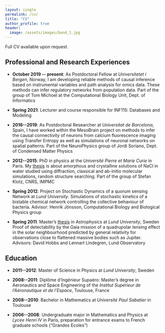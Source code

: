 ```yaml
---
layout: single
permalink: /cv/
title: "CV"
author_profile: true
header:
  image: /assets/images/band_1.jpg
---
```


Full CV available upon request.

## Professional and Research Experiences

* **October 2019 -- present**: As Postdoctoral Fellow at *Universitetet i Bergen*, Norway, I am developing reliable methods of causal inference based on instrumental variables and path analysis for omics data. These methods can infer regulatory networks from population data. 
Part of the group of Tom Michoel at the Computational Biology Unit, Dept. of Informatics

* **Spring 2021**: Lecturer and course responsible for INF115: Databases and Modeling

* **2016--2019**: As Postdoctoral Researcher at *Universitat de Barcelona*,
    Spain, I have worked within the MesoBrain project on methods to infer the causal connectivity of neurons from calcium fluorescence imaging using Transfer Entropy as well as simulations of neuronal networks on spatial patterns.
Part of the NeuroPhysics group of Jordi Soriano, Dept. of Condensed Matter Physics

* **2012--2015**: PhD in physics at the *Université Pierre et Marie Curie* in Paris. My [thesis](https://hal.archives-ouvertes.fr/tel-01597902) is about amorphous and crystalline solutions of NaCl in water studied using diffraction, classical and ab-initio molecular simulations, random structure searching.
Part of the group of Stefan Klotz, CNRS, IMPMC

* **Spring 2012**: Project on Stochastic Dynamics of a quorum sensing Network at *Lund University*. Simulations of stochastic kinetics of a bistable chemical network controlling the collective behaviour of bacteria.
Advisor: Henrik Jönsson, Computational Biology and Biological Physics group

* **Spring 2011**:
  Master’s [thesis](https://www.lunduniversity.lu.se/lup/publication/2158517) in Astrophysics at *Lund University*, Sweden
Proof of detectability by the Gaia mission of a quadrupolar lensing effect in the solar neighbourhood
predicted by general relativity for observations close to flattened massive bodies such as Jupiter.
Advisors: David Hobbs and Lennart Lindegren, Lund Observatory



## Education


* **2011--2012**: Master of Science in Physics at *Lund University*, Sweden

* **2008--2011**: Diplôme d’Ingénieur Supaéro: Master’s degree in Aeronautics and Space Engineering of the *Institut Supérieur de l’Aéronautique et de l’Espace*, Toulouse, France

* **2008--2010**: Bachelor in Mathematics at *Université Paul Sabatier* in Toulouse

* **2006--2008**: Undergraduate major in Mathematics and Physics at *Lycée Henri IV* in Paris, preparation for entrance exams to French graduate schools (“Grandes Ecoles”)

